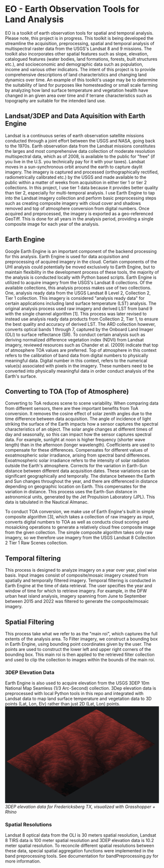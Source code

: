 # EO - Earth Observation Tools for Land Analysis

EO is a toolkit of earth observation tools for spatial and temporal analysis. Please note, this project is in progress. This toolkit is being developed the streamline the acquisition, preprocessing, spatial and temporal analysis of multispectral raster data from the USGS's Landsat 8 and 9 missions. The toolkit also incorporates other spatial features such as slope, elevation, catalogued features (water bodies, land formations,  forests, built structures etc.), and socioeconomic and demographic data such as population,  income and various other indicators. The intent of this project is to provide  comprehensive descriptions of land characteristics and changing land dynamics over time. An example of this toolkit's usage may be to determine the suitability of land for purposes like homesteading or small scale farming by analyzing how land surface temperature and vegetation health have changed in an given area over time and if terrane characteristics such as topography are suitable for the intended land use.

## Landsat/3DEP and Data Aquisition with Earth Engine
Landsat is a continuous series of earth observation satellite missions conducted through a joint effort between the USGS and NASA, going back to the 1970s. Earth observation data from the Landsat missions constitutes the larges and most comprehensive data collection of moderate resolution multispectral data, which as of 2008, is available to the public for "free" (if you live in the U.S. you technically pay for it with your taxes). Landsat moves in a sun-synchronous orbit around the earth to capture daylit imagery. The imagery is captured and processed (orthographically rectified, radiometrically calibrated etc.) by the USGS and made available to the public within a matter of weeks from acquisition in either tier 1 or tier 2 collections. In this project, I use tier 1 data because it provides better quality than tier 2, especially for multi-temporal analysis. I use Earth Engine to tap into the Landsat imagery collection and perform basic preprocessing steps such as creating composite imagery with cloud cover and shadows removed and top of atmosphere conversion from digital numbers. Once acquired and preprocessed, the imagery is exported as a geo-referenced GeoTiff. This is done for all years in the analysis period,  providing a single composite image for each year of the analysis.

## Earth Engine
Google Earth Engine is an important component of the backend processing for this analysis. Earth Engine is used for data acquisition and preprocessing of acquired imagery in the cloud. Certain components of the UHI analysis could potentially be moved exclusively to Earth Engine, but to maintain flexibility in the development process of these tools, the majority of the analysis is conducted locally with Python based scripts. Earth Engine is utilized to acquire imagery from the USGS's Landsat 8 collections. Of the available collections, this analysis process makes use of two collections. One, analysis ready data from the USGS Landsat 8 Level 2, Collection 2, Tier 1 collection. This imagery is considered "analysis ready data" for certain applications including land surface temperature (LST) analysis. The original analysis process used raw imagery and derived LST from band 9 with the single channel algorithm [1]. This process was later revised to instead use analysis ready data products from Collection 2, Tier 1, to ensure the best quality and accuracy of derived LST. The ARD collection however, converts optical bands 1 through 7, captured by the Onboard Land Imager (OLI) to surface reflectance (SR).  To conduct certain analysis such as deriving normalized difference vegetation index (NDVI) from Landsat imagery, reviewed resources such as Chander et al. (2009) indicate that top of atmosphere TOA values are preferred. Top of atmosphere in this context refers to the calibration of band data from digital numbers to physically meaningful data. Digital number in this context, refers to the numerical value(s) associated with pixels in the imagery. These numbers need to be converted into physically meaningful data in order conduct analysis of the Earth's surface.
 
## Converting to TOA (Top of Atmosphere)
Converting to ToA reduces scene to scene variability. When comparing data from different sensors, there are thee important benefits from ToA conversion. It removes the cosine effect of solar zenith angles due to the time difference between data acquisition. The angle of incidence of light striking the surface of the Earth impacts how a sensor captures the spectral characteristics of an object. The solar angle changes at different times of day and seasonally, so this can impact how the sensor captures spectral data. For example, sunlight at noon is higher frequency (shorter wave length) than in the afternoon (longer wavelength). Coefficients are used to compensate for these differences.
Compensates for different values of exoatmospheric solar irradiance, arising from spectral band differences. Exoatmospheric solar irradiance refers to the intensity of solar radiation outside the Earth's atmosphere.
Corrects for the variation in Earth-Sun distance between different data acquisition dates. These variations can be significant geographically and temporally.
The distance between the Earth and Sun changes throughout the year, and there are differenced in distance depending on geographic location on Earth. This compensates for the variation in distance. This process uses the Earth-Sun distance in astronomical units, generated by the Jet Propulsion Laboratory (JPL). This data is tabulated in the Nautical Almanac.
 
To conduct TOA conversion, we make use of Earth Engine's built in simple composite algorithm [3], which takes a collection of raw imagery as input, converts digital numbers to TOA as well as conducts cloud scoring and mosaicking operations to generate a relatively cloud free composite image from the given collection. The simple composite algorithm takes only raw imagery, so we therefore use imagery from the USGS Landsat 8 Collection 2 Tier 1 Raw Scenes collection.
 
## Temporal filtering
This process is designed to analyze imagery on a year over year, pixel wise basis. Input images consist of composite/mosaic imagery created from spatially and temporally filtered imagery. Temporal filtering is conducted in Earth Engine at the time of data retrieval. The user specifies the year and window of time for which to retrieve imagery. For example, in the DFW urban heat island analysis, imagery spanning from June to September between 2015 and 2022 was filtered to generate the composite/mosaic imagery.
 
## Spatial Filtering
This process take what we refer to as the "main roi", which captures the full extents of the analysis area. To Filter imagery, we construct a bounding box in Earth Engine, using bounding point coordinates given by the user. The points are used to construct the lower left and upper right corners of the bounding box. This main roi is then applied to the retrieved filter collection and used to clip the collection to images within the bounds of the main roi.

### 3DEP Elevation Data
Earth Engine is also used to acquire elevation from the USGS 3DEP 10m National Map Seamless (1/3 Arc-Second) collection. 3Dep elevation data is preprocessed with local Python tools in this repo and integrated with Landsat data to map land surface temperature and vegetation data to 3D points (Lat, Lon, Elv) rather than just 2D (Lat, Lon) points.
![image](https://github.com/KJSloan2/EO/blob/main/00_resources/documentation/images/24071400_EO_DOC_3DepIso.png)
*3DEP elevation data for Fredericksberg TX, visualized with Grasshopper + Rhino*

### Spatial Resolutions
Landsat 8 optical data from the OLI is 30 meters spatial resolution, Landsat 8 TIRS data is 100 meter spatial resolution and 3DEP elevation data is 10.2 meter spatial resolution. To reconcile different spatial resolutions between these data, special spatial aggregation functions were implemented in the band preprocessing tools. See documentation for bandPreprocessing.py for more information.
